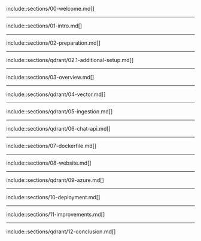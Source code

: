 include::sections/00-welcome.md[]

---

include::sections/01-intro.md[]

---

include::sections/02-preparation.md[]

---

include::sections/qdrant/02.1-additional-setup.md[]

---

include::sections/03-overview.md[]

---

include::sections/qdrant/04-vector.md[]

---

include::sections/qdrant/05-ingestion.md[]

---

include::sections/qdrant/06-chat-api.md[]

---

include::sections/07-dockerfile.md[]

---

include::sections/08-website.md[]

---

include::sections/qdrant/09-azure.md[]

---

include::sections/10-deployment.md[]

---

include::sections/11-improvements.md[]

---

include::sections/qdrant/12-conclusion.md[]
